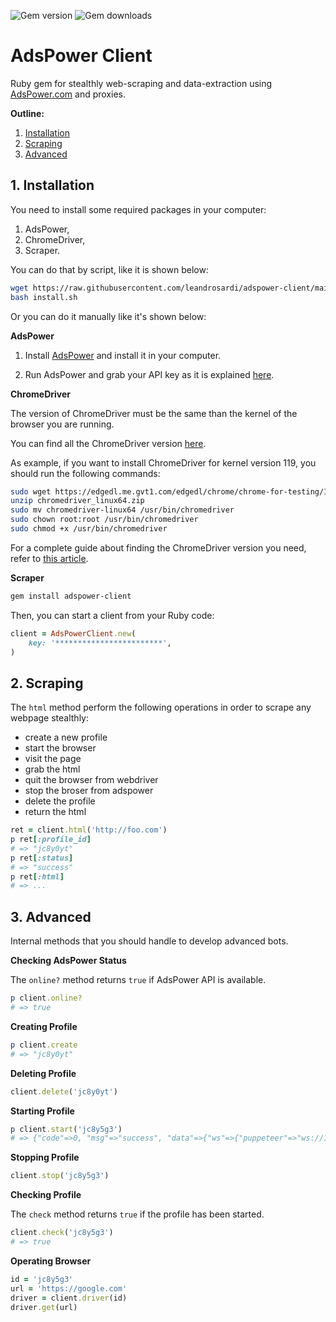 ![Gem version](https://img.shields.io/gem/v/adspower-client) ![Gem downloads](https://img.shields.io/gem/dt/adspower-client)

# AdsPower Client

Ruby gem for stealthly web-scraping and data-extraction using [AdsPower.com](https://www.adspower.com/) and proxies.

**Outline:**

1. [Installation](#1-installation)
2. [Scraping](#2-scraping)
3. [Advanced](#3-advanced)

## 1. Installation

You need to install some required packages in your computer:

1. AdsPower,
2. ChromeDriver,
3. Scraper.

You can do that by script, like it is shown below:

```bash
wget https://raw.githubusercontent.com/leandrosardi/adspower-client/main/install.sh
bash install.sh
```

Or you can do it manually like it's shown below:

**AdsPower**

1. Install [AdsPower](https://www.adspower.com/) and install it in your computer.

2. Run AdsPower and grab your API key as it is explained [here](https://help.adspower.com/docs/UsrbbM).

**ChromeDriver**

The version of ChromeDriver must be the same than the kernel of the browser you are running.

You can find all the ChromeDriver version [here](https://googlechromelabs.github.io/chrome-for-testing/).

As example, if you want to install ChromeDriver for kernel version 119, you should run the following commands:

```bash
sudo wget https://edgedl.me.gvt1.com/edgedl/chrome/chrome-for-testing/116.0.5845.96/linux64/chromedriver-linux64.zip
unzip chromedriver_linux64.zip
sudo mv chromedriver-linux64 /usr/bin/chromedriver
sudo chown root:root /usr/bin/chromedriver
sudo chmod +x /usr/bin/chromedriver
``````

For a complete guide about finding the ChromeDriver version you need, refer to [this article](https://chromedriver.chromium.org/downloads/version-selection).

**Scraper**

```bash
gem install adspower-client
```

Then, you can start a client from your Ruby code:

```ruby
client = AdsPowerClient.new(
    key: '************************',
)
```

## 2. Scraping

The `html` method perform the following operations in order to scrape any webpage stealthly:

- create a new profile
- start the browser
- visit the page
- grab the html
- quit the browser from webdriver
- stop the broser from adspower
- delete the profile
- return the html

```ruby
ret = client.html('http://foo.com')
p ret[:profile_id]
# => "jc8y0yt"
p ret[:status]
# => "success"
p ret[:html]
# => ...
```

## 3. Advanced

Internal methods that you should handle to develop advanced bots.

**Checking AdsPower Status**

The `online?` method returns `true` if AdsPower API is available.

```ruby
p client.online?
# => true
```

**Creating Profile**

```ruby
p client.create
# => "jc8y0yt"
```

**Deleting Profile**

```ruby
client.delete('jc8y0yt')
```

**Starting Profile**

```ruby
p client.start('jc8y5g3')
# => {"code"=>0, "msg"=>"success", "data"=>{"ws"=>{"puppeteer"=>"ws://127.0.0.1:43703/devtools/browser/60e1d880-e4dc-4ae0-a2d3-56d123648299", "selenium"=>"127.0.0.1:43703"}, "debug_port"=>"43703", "webdriver"=>"/home/leandro/.config/adspower_global/cwd_global/chrome_116/chromedriver"}}
```

**Stopping Profile**

```ruby
client.stop('jc8y5g3')
```

**Checking Profile**

The `check` method returns `true` if the profile has been started.

```ruby
client.check('jc8y5g3')
# => true
```

**Operating Browser**

```ruby
id = 'jc8y5g3'
url = 'https://google.com'
driver = client.driver(id)
driver.get(url)
```

